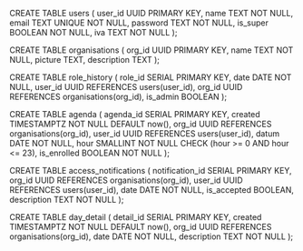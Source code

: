 CREATE TABLE users (
    user_id UUID PRIMARY KEY,
    name TEXT NOT NULL,
    email TEXT UNIQUE NOT NULL,
    password TEXT NOT NULL,
    is_super BOOLEAN NOT NULL,
    iva TEXT NOT NULL
);

CREATE TABLE organisations (
    org_id UUID PRIMARY KEY,
    name TEXT NOT NULL,
    picture TEXT,
    description TEXT
);

CREATE TABLE role_history (
    role_id SERIAL PRIMARY KEY,
    date DATE NOT NULL,
    user_id UUID REFERENCES users(user_id),
    org_id UUID REFERENCES organisations(org_id),
    is_admin BOOLEAN
);

CREATE TABLE agenda (
    agenda_id SERIAL PRIMARY KEY,
    created TIMESTAMPTZ NOT NULL DEFAULT now(),
    org_id UUID REFERENCES organisations(org_id),
    user_id UUID REFERENCES users(user_id),
    datum DATE NOT NULL,
    hour SMALLINT NOT NULL CHECK (hour >= 0 AND hour <= 23),
    is_enrolled BOOLEAN NOT NULL
);

CREATE TABLE access_notifications (
    notification_id SERIAL PRIMARY KEY,
    org_id UUID REFERENCES organisations(org_id),
    user_id UUID REFERENCES users(user_id),
    date DATE NOT NULL,
    is_accepted BOOLEAN,
    description TEXT NOT NULL
);

CREATE TABLE day_detail (
    detail_id SERIAL PRIMARY KEY,
    created TIMESTAMPTZ NOT NULL DEFAULT now(),
    org_id UUID REFERENCES organisations(org_id),
    date DATE NOT NULL,
    description TEXT NOT NULL
);
